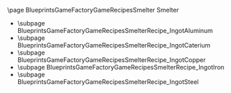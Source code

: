 \page BlueprintsGameFactoryGameRecipesSmelter Smelter
- \subpage BlueprintsGameFactoryGameRecipesSmelterRecipe_IngotAluminum
- \subpage BlueprintsGameFactoryGameRecipesSmelterRecipe_IngotCaterium
- \subpage BlueprintsGameFactoryGameRecipesSmelterRecipe_IngotCopper
- \subpage BlueprintsGameFactoryGameRecipesSmelterRecipe_IngotIron
- \subpage BlueprintsGameFactoryGameRecipesSmelterRecipe_IngotSteel

